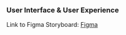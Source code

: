 ### User Interface & User Experience
Link to Figma Storyboard: [Figma](https://www.figma.com/file/9fKiGTTeiaAN4xl6WEP1Nh/Fit-App?node-id=0%3A1)